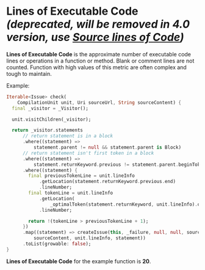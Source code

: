 # Lines of Executable Code *(**deprecated**, will be removed in 4.0 version, use **[Source lines of Code](https://github.com/dart-code-checker/dart-code-metrics/blob/3.x.x/doc/metrics/source-lines-of-code.md)**)*

**Lines of Executable Code** is the approximate number of executable code lines or operations in a function or method. Blank or comment lines are not counted. Function with high values of this metric are often complex and tough to maintain.

Example:

```dart
Iterable<Issue> check(
    CompilationUnit unit, Uri sourceUrl, String sourceContent) {
  final _visitor = _Visitor();

  unit.visitChildren(_visitor);

  return _visitor.statements
      // return statement is in a block
      .where((statement) =>
          statement.parent != null && statement.parent is Block)
      // return statement isn't first token in a block
      .where((statement) =>
          statement.returnKeyword.previous != statement.parent.beginToken)
      .where((statement) {
        final previousTokenLine = unit.lineInfo
            .getLocation(statement.returnKeyword.previous.end)
            .lineNumber;
        final tokenLine = unit.lineInfo
            .getLocation(
                _optimalToken(statement.returnKeyword, unit.lineInfo).offset)
            .lineNumber;

        return !(tokenLine > previousTokenLine + 1);
      })
      .map((statement) => createIssue(this, _failure, null, null, sourceUrl,
          sourceContent, unit.lineInfo, statement))
      .toList(growable: false);
}
```

**Lines of Executable Code** for the example function is **20**.
